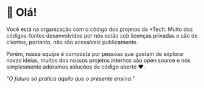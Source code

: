 # 👋 Olá!
Você está na organização com o código dos projetos da +Tech. Muito dos códigos-fontes desenvolvidos por nós estão sob licenças privadas e são de clientes, portanto, não são acessíveis publicamente.

Porém, nossa equipe é composta por pessoas que gostam de explorar novas ideias, muitos dos nossos projetos internos são open source e nós simplesmente adoramos soluções de código aberto ❤.

*"O futuro só pratica aquilo que o presente ensina."*
